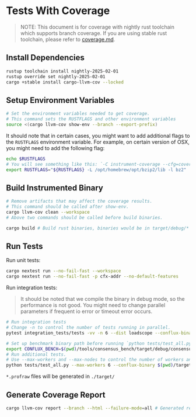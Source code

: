 # Tests With Coverage

> NOTE: This document is for coverage with nightly rust toolchain which supports branch coverage.
> If you are using stable rust toolchain, please refer to [coverage.md](coverage.md).

## Install Dependencies

```bash
rustup toolchain install nightly-2025-02-01
rustup override set nightly-2025-02-01
cargo +stable install cargo-llvm-cov --locked
```

## Setup Environment Variables

```bash
# Set the environment variables needed to get coverage.
# This command sets the RUSTFLAGS and other environment variables
source <(cargo llvm-cov show-env --branch --export-prefix)
```

It should note that in certain cases, you might want to add additional flags to the `RUSTFLAGS` environment variable. For example, on certain version of OSX, you might need to add the following flag:

```bash
echo $RUSTFLAGS
# You will see something like this: `-C instrument-coverage --cfg=coverage --cfg=trybuild_no_target`
export RUSTFLAGS="${RUSTFLAGS} -L /opt/homebrew/opt/bzip2/lib -l bz2"
```

## Build Instrumented Binary

```bash
# Remove artifacts that may affect the coverage results.
# This command should be called after show-env.
cargo llvm-cov clean --workspace
# Above two commands should be called before build binaries.

cargo build # Build rust binaries, binaries would be in target/debug/*
```

## Run Tests

Run unit tests:

```bash
cargo nextest run --no-fail-fast --workspace
cargo nextest run --no-fail-fast -p cfx-addr --no-default-features
```

Run integration tests:

> It should be noted that we compile the binary in debug mode, so the performance is not good.
> You might need to change parallel parameters if frequent io error or timeout error occurs.

```bash
# Run integration tests
# Change -n to control the number of tests running in parallel.
pytest integration_tests/tests -vv -n 6 --dist loadscope --conflux-binary $(pwd)/target/debug/conflux

# Set up benchmark binary path before running `python tests/test_all.py`
export CONFLUX_BENCH=$(pwd)/tools/consensus_bench/target/debug/consensus_bench
# Run additional tests.
# Use --max-workers and --max-nodes to control the number of workers and nodes.
python tests/test_all.py --max-workers 6 --conflux-binary $(pwd)/target/debug/conflux
```

`*.profraw` files will be generated in `./target/`

## Generate Coverage Report

```bash
cargo llvm-cov report --branch --html --failure-mode=all # Generated report will be in `./target/llvm-cov/html/index.html`
```
